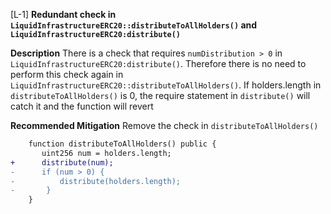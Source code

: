 [L-1] **Redundant check in `LiquidInfrastructureERC20::distributeToAllHolders()` and `LiquidInfrastructureERC20:distribute()`**

**Description** There is a check that requires `numDistribution > 0` in `LiquidInfrastructureERC20:distribute()`. Therefore there is no need to perform this check again in `LiquidInfrastructureERC20::distributeToAllHolders()`. If holders.length in `distributeToAllHolders()` is 0, the require statement in `distribute()` will catch it and the function will revert

**Recommended Mitigation** Remove the check in `distributeToAllHolders()`

```diff
    function distributeToAllHolders() public {
       uint256 num = holders.length;
+      distribute(num);
-      if (num > 0) {
-          distribute(holders.length);
-       }
    }
```